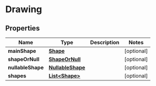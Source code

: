 

# Drawing


## Properties

| Name | Type | Description | Notes |
|------------ | ------------- | ------------- | -------------|
|**mainShape** | [**Shape**](Shape.md) |  |  [optional] |
|**shapeOrNull** | [**ShapeOrNull**](ShapeOrNull.md) |  |  [optional] |
|**nullableShape** | [**NullableShape**](NullableShape.md) |  |  [optional] |
|**shapes** | [**List&lt;Shape&gt;**](Shape.md) |  |  [optional] |


